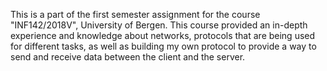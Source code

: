 This is a part of the first semester assignment for the course
"INF142/2018V", University of Bergen.
This course provided an in-depth experience and knowledge about
networks, protocols that are being used for different tasks, as well as
building my own protocol to provide a way to send and receive data
between the client and the server.